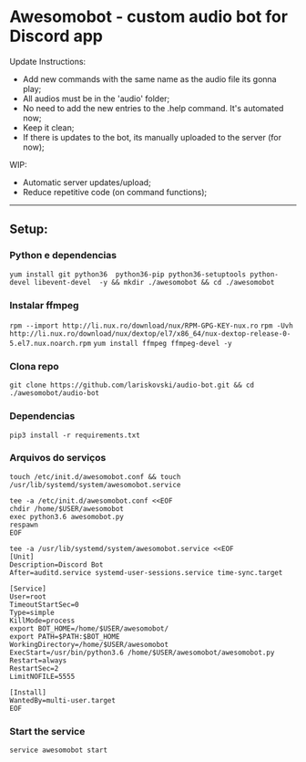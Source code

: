 # Awesomobot - custom audio bot for Discord app

Update Instructions:
  - Add new commands with the same name as the audio file its gonna play;
  - All audios must be in the 'audio' folder;
  - No need to add the new entries to the .help command. It's automated now;
  - Keep it clean;
  - If there is updates to the bot, its manually uploaded to the server (for now);
 
WIP:
  - Automatic server updates/upload;
  - Reduce repetitive code (on command functions);

--------------------------
## Setup:

### Python e dependencias
`yum install git python36  python36-pip python36-setuptools python-devel libevent-devel  -y && mkdir ./awesomobot && cd ./awesomobot`

### Instalar ffmpeg

`rpm --import http://li.nux.ro/download/nux/RPM-GPG-KEY-nux.ro`
`rpm -Uvh http://li.nux.ro/download/nux/dextop/el7/x86_64/nux-dextop-release-0-5.el7.nux.noarch.rpm`
`yum install ffmpeg ffmpeg-devel -y`

### Clona repo
`git clone https://github.com/lariskovski/audio-bot.git && cd ./awesomobot/audio-bot`

### Dependencias
`pip3 install -r requirements.txt`


### Arquivos do serviços
`touch /etc/init.d/awesomobot.conf && touch /usr/lib/systemd/system/awesomobot.service`

~~~~
tee -a /etc/init.d/awesomobot.conf <<EOF
chdir /home/$USER/awesomobot
exec python3.6 awesomobot.py
respawn
EOF
~~~~

~~~~
tee -a /usr/lib/systemd/system/awesomobot.service <<EOF
[Unit]
Description=Discord Bot
After=auditd.service systemd-user-sessions.service time-sync.target

[Service]
User=root
TimeoutStartSec=0
Type=simple
KillMode=process
export BOT_HOME=/home/$USER/awesomobot/
export PATH=$PATH:$BOT_HOME
WorkingDirectory=/home/$USER/awesomobot
ExecStart=/usr/bin/python3.6 /home/$USER/awesomobot/awesomobot.py
Restart=always
RestartSec=2
LimitNOFILE=5555

[Install]
WantedBy=multi-user.target
EOF
~~~~

### Start the service
`service awesomobot start`
